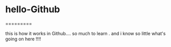 # hello-Github
=========


this is how it works in Github.... so much to learn . and i know so little what's going on here !!!!
